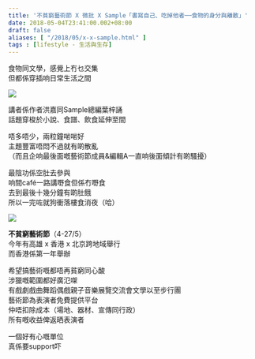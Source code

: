 ```yaml
---
title: '不貧窮藝術節 X 微批 X Sample「書寫自己、吃掉他者──食物的身分與離散」'
date: 2018-05-04T23:41:00.002+08:00
draft: false
aliases: [ "/2018/05/x-x-sample.html" ]
tags : [lifestyle - 生活與生存]
---
```


食物同文學，感覺上冇乜交集  
但都係穿插响日常生活之間  

![](/images/sampletalk.jpg)

講者係作者洪嘉同Sample總編葉梓誦  
話題穿梭於小說、食譜、飲食延伸至間  
  
唔多唔少，兩粒鐘啱啱好  
主題豐富唔悶不過就有啲散亂  
（而且企响最後面嘅藝術節成員&編輯A一直响後面傾計有啲騷擾）  
  
最陰功係空肚去參與  
响間café一路講嘢食但係冇嘢食  
去到最後十幾分鐘有啲肚餓  
所以一完咗就狗衝落樓食消夜（哈）  

![](/images/sampletalk1.jpg)

**不貧窮藝術節**（4-27/5）  
今年有高雄 x 香港 x 北京跨地域舉行  
而香港係第一年舉辦  
  
希望搞藝術嘅都唔再貧窮同心酸  
涉獵嘅範圍都好廣氾㗎  
有戲劇戲曲舞蹈偶戲親子音樂展覽交流會文學以至步行團  
藝術節為表演者免費提供平台  
仲唔扣除成本（場地、器材、宣傳同行政）  
所有嘅收益俾返晒表演者  
  
一個好有心嘅單位  
真係要support吓
